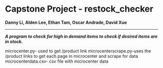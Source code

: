 
# Capstone Project - restock_checker 
**Danny Li, Alden Lee, Ethan Tam, Oscar Andrade, David Xue**

** **

***A program to check for high in demand items to check if desired items are in stock.***

microcenter.py- used to get /product link 
microcenterscrape.py-uses the /product links to get each page in microcenter and scrape for data
microcenterdata.csv- csv file with microcenter data
